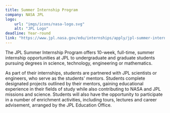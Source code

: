 ```yaml
---
title: Summer Internship Program
company: NASA JPL
logo:
    url: "imgs/icons/nasa-logo.svg"
    alt: "JPL Logo"
deadline: Year-round
link: "https://www.jpl.nasa.gov/edu/internships/apply/jpl-summer-internship-program"
---
```

The JPL Summer Internship Program offers 10-week, full-time, summer internship opportunities at JPL to undergraduate and graduate students pursuing degrees in science, technology, engineering or mathematics.

As part of their internships, students are partnered with JPL scientists or engineers, who serve as the students' mentors. Students complete designated projects outlined by their mentors, gaining educational experience in their fields of study while also contributing to NASA and JPL missions and science. Students will also have the opportunity to participate in a number of enrichment activities, including tours, lectures and career advisement, arranged by the JPL Education Office.

